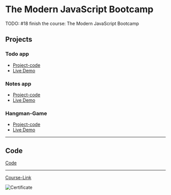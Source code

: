 # The Modern JavaScript Bootcamp

TODO: #18 finish the course: The Modern JavaScript Bootcamp

## Projects

### Todo app

- [Project-code](./Projects/Todo-app)
- [Live Demo]()

### Notes app

- [Project-code](./Projects/Notes-app)
- [Live Demo]()

### Hangman-Game

- [Project-code](./Projects/Hangman-Game)
- [Live Demo]()

---

## Code

[Code](Code)

---

[Course-Link](https://www.udemy.com/course/modern-javascript/)

![Certificate](https://via.placeholder.com/468x300?text=Certificate+Here)
